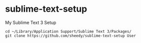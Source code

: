 sublime-text-setup
==================

My Sublime Text 3 Setup


```
cd ~/Library/Application Support/Sublime Text 3/Packages/
git clone https://github.com/sheedy/sublime-text-setup User
```
